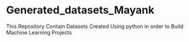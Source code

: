 # Generated_datasets_Mayank
This Repository Contain Datasets Created Using python in order to Build Machine Learning Projects
